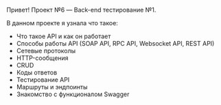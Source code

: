 Привет! Проект №6 — Back-end тестирование №1.

В данном проекте я узнала что такое:
- Что такое API и как он работает
- Способы работы API (SOAP API, RPC API, Websocket API, REST API)
- Сетевые протоколы
- HTTP-сообщения
- CRUD
- Коды ответов
- Тестирование API
- Маршруты и эндпоинты
- Знакомство с функционалом Swagger

